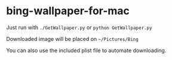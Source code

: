 # bing-wallpaper-for-mac
Just run with `./GetWallpaper.py` or `python GetWallpaper.py`

Downloaded image will be placed on `~/Pictures/Bing`

You can also use the included plist file to automate downloading.
